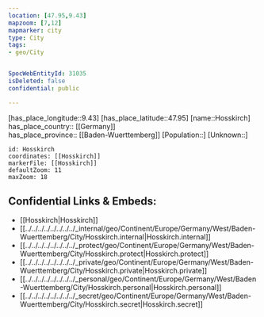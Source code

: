 ```yaml
---
location: [47.95,9.43] 
mapzoom: [7,12] 
mapmarker: city 
type: City
tags:
- geo/City


SpocWebEntityId: 31035
isDeleted: false
confidential: public

---
```

[has_place_longitude::9.43] 
[has_place_latitude::47.95] 
[name::Hosskirch] 
has_place_country:: [[Germany]]  
has_place_province:: [[Baden-Wuerttemberg]] 
[Population::] 
[Unknown::] 


```leaflet
id: Hosskirch
coordinates: [[Hosskirch]] 
markerFile: [[Hosskirch]] 
defaultZoom: 11 
maxZoom: 18
```


## Confidential Links & Embeds: 
- [[Hosskirch|Hosskirch]]  
- [[../../../../../../../../_internal/geo/Continent/Europe/Germany/West/Baden-Wuerttemberg/City/Hosskirch.internal|Hosskirch.internal]] 
- [[../../../../../../../../_protect/geo/Continent/Europe/Germany/West/Baden-Wuerttemberg/City/Hosskirch.protect|Hosskirch.protect]] 
- [[../../../../../../../../_private/geo/Continent/Europe/Germany/West/Baden-Wuerttemberg/City/Hosskirch.private|Hosskirch.private]] 
- [[../../../../../../../../_personal/geo/Continent/Europe/Germany/West/Baden-Wuerttemberg/City/Hosskirch.personal|Hosskirch.personal]] 
- [[../../../../../../../../_secret/geo/Continent/Europe/Germany/West/Baden-Wuerttemberg/City/Hosskirch.secret|Hosskirch.secret]] 
